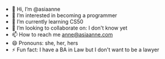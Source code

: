 - 👋 Hi, I’m @asiaanne
- 👀 I’m interested in becoming a programmer
- 🌱 I’m currently learning CS50
- 💞️ I’m looking to collaborate on: I don't know yet
- 📫 How to reach me anne@asiaanne.com
- 😄 Pronouns: she, her, hers
- ⚡ Fun fact: I have a BA in Law but I don't want to be a lawyer

<!---
asiaanne/asiaanne is a ✨ special ✨ repository because its `README.md` (this file) appears on your GitHub profile.
You can click the Preview link to take a look at your changes.
--->
